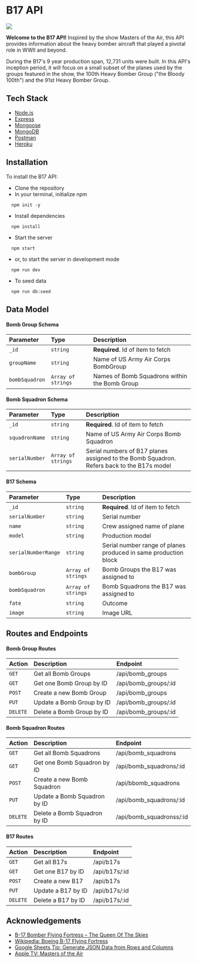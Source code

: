 
# B17 API

<img src="https://www.flyaoamedia.com/wp-content/uploads/2009/12/B-17F_388bg008.jpg" />

**Welcome to the B17 API!** Inspired by the show Masters of the Air, this API provides information about the heavy bomber aircraft that played a pivotal role in WWII and beyond. 

During the B17's 9 year production span, 12,731 units were built. In this API's inception period, it will focus on a small subset of the planes used by the groups featured in the show, the 100th Heavy Bomber Group ("the Bloody 100th") and the 91st Heavy Bomber Group.



## Tech Stack

- [Node.js](https://nodejs.org/en)
- [Express](https://expressjs.com/)
- [Mongoose](https://mongoosejs.com/)
- [MongoDB](https://www.mongodb.com/)
- [Postman](https://www.postman.com/)
- [Heroku](https://www.heroku.com/)


## Installation

To install the B17 API:

- Clone the repository
- In your terminal, initialize npm

```
  npm init -y
```
- Install dependencies

```
  npm install
```

- Start the server

```
  npm start
```
- or, to start the server in development mode

```
  npm run dev
```

- To seed data
```
  npm run db:seed
```
## Data Model

#### Bomb Group Schema
| Parameter | Type     | Description                       |
| :-------- | :------- | :-------------------------------- |
| `_id`      | `string` | **Required**. Id of item to fetch |
| `groupName` | `string` | Name of US Army Air Corps BombGroup |
| `bombSquadron` | `Array of strings` | Names of Bomb Squadrons within the Bomb Group |

#### Bomb Squadron Schema
| Parameter | Type     | Description                       |
| :-------- | :------- | :-------------------------------- |
| `_id`      | `string` | **Required**. Id of item to fetch |
| `squadronName` | `string` | Name of US Army Air Corps Bomb Squadron | 
|`serialNumber` | `Array of strings` | Serial numbers of B17 planes assigned to the Bomb Squadron. Refers back to the B17s model|

#### B17 Schema
| Parameter | Type     | Description                       |
| :-------- | :------- | :-------------------------------- |
| `_id`      | `string` | **Required**. Id of item to fetch |
| `serialNumber` | `string` | Serial number|
| `name`      | `string` | Crew assigned name of plane |
| `model`      | `string` | Production model |
| `serialNumberRange` | `string` | Serial number range of planes produced in same production block |
| `bombGroup` | `Array of strings` | Bomb Groups the B17 was assigned to |
| `bombSquadron` | `Array of strings` | Bomb Squadrons the B17 was assigned to|
| `fate` | `string` | Outcome |
| `image` | `string` | Image URL |


## Routes and Endpoints
#### Bomb Group Routes

| Action | Description    | Endpoint                      |
| :-------- | :------- | :-------------------------------- |
| `GET`      | Get all Bomb Groups | /api/bomb_groups  |
| `GET` | Get one Bomb Group by ID | /api/bomb_groups/:id |
| `POST` | Create a new Bomb Group | /api/bomb_groups |
| `PUT` | Update a Bomb Group by ID | /api/bomb_groups/:id |
| `DELETE` | Delete a Bomb Group by ID | /api/bomb_groups/:id  |

#### Bomb Squadron Routes

| Action | Description    | Endpoint                      |
| :-------- | :------- | :-------------------------------- |
| `GET`      | Get all Bomb Squadrons | /api/bomb_squadrons  |
| `GET` | Get one Bomb Squadron by ID | /api/bomb_squadrons/:id |
| `POST` | Create a new Bomb Squadron  | /api/bbomb_squadrons |
| `PUT` | Update a Bomb Squadron by ID | /api/bomb_squadrons/:id |
| `DELETE` | Delete a Bomb Squadron by ID | /api/bomb_squadronss/:id  |

#### B17 Routes

| Action | Description    | Endpoint                      |
| :-------- | :------- | :-------------------------------- |
| `GET`      | Get all B17s | /api/b17s  |
| `GET` | Get one B17 by ID | /api/b17s/:id |
| `POST` | Create a new B17 | /api/b17s |
| `PUT` | Update a B17 by ID | /api/b17s/:id |
| `DELETE` | Delete a B17 by ID | /api/b17s/:id  |

## Acknowledgements

 - [B-17 Bomber Flying Fortress – The Queen Of The Skies](https://b17flyingfortress.de/en/)
 - [Wikipedia: Boeing B-17 Flying Fortress](https://en.wikipedia.org/wiki/Boeing_B-17_Flying_Fortress)
 - [Google Sheets Tip: Generate JSON Data from Rows and Columns](https://www.highviewapps.com/blog/google-sheets-tip-generate-json-data-from-rows-and-columns/)
 - [Apple TV: Masters of the Air](https://tv.apple.com/us/episode/part-one/umc.cmc.6q0caesashz5rgmrv4n51qmb7?action=playSmartEpisode)


